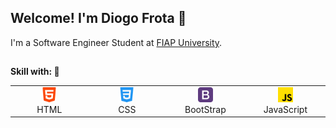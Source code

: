 ## Welcome! I'm Diogo Frota 👋

I'm a Software Engineer Student at [FIAP University](https://www.fiap.com.br/). <br>

## 
**Skill with: 💪**

<table>
  <tr>
    <td align="center" width="120">
      <img src="./img/html-5.png" width="24" height="24" alt="html" /><br>
      <spam> HTML </spam>
    </td>
      <td align="center" width="120">
      <img src="./img/css-3.png" width="24" height="24" alt="css" /><br>
      <spam> CSS </spam>
    </td>
    <td align="center" width="120">
      <img src="./img/bootstrap.png" width="24" height="24" alt="html" /><br>
      <spam> BootStrap </spam>
    </td>
    <td align="center" width="120">
      <img src="./img/js.png" width="24" height="24" alt="html" /><br>
      <spam> JavaScript </spam>
    </td>
  </tr>
</table>

